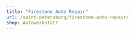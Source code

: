 ```yaml
---
title: "Firestone Auto Repair"
url: /saint-petersburg/firestone-auto-repair/
shop: Autowerkstatt
---
```

